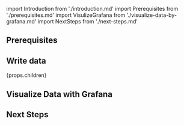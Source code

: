 import Introduction from './introduction.md'
import Prerequisites from './prerequisites.md'
import VisulizeGrafana from './visualize-data-by-grafana.md'
import NextSteps from './next-steps.md'

<Introduction/>

## Prerequisites

<Prerequisites/>

## Write data

{props.children}

## Visualize Data with Grafana
<VisulizeGrafana/>

## Next Steps

<NextSteps/>
